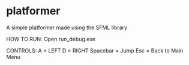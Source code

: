# platformer
A simple platformer made using the SFML library

HOW TO RUN: Open run_debug.exe

CONTROLS:
A = LEFT
D = RIGHT
Spacebar = Jump
Esc = Back to Main Menu
